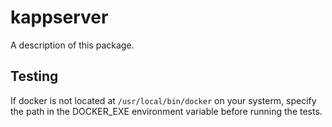 # kappserver

A description of this package.

## Testing

If docker is not located at  `/usr/local/bin/docker`  on your systerm, specify the path in the DOCKER_EXE environment variable before running the tests. 

